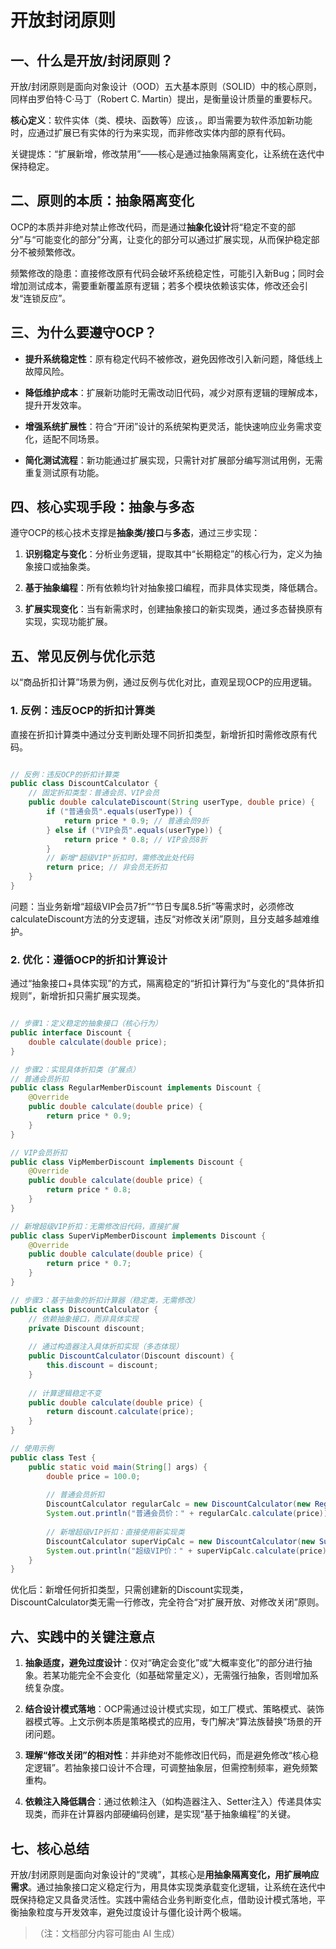 # 开放封闭原则

## 一、什么是开放/封闭原则？

开放/封闭原则是面向对象设计（OOD）五大基本原则（SOLID）中的核心原则，同样由罗伯特·C·马丁（Robert C. Martin）提出，是衡量设计质量的重要标尺。

**核心定义**：软件实体（类、模块、函数等）应该，。即当需要为软件添加新功能时，应通过扩展已有实体的行为来实现，而非修改实体内部的原有代码。

关键提炼：“扩展新增，修改禁用”——核心是通过抽象隔离变化，让系统在迭代中保持稳定。

## 二、原则的本质：抽象隔离变化

OCP的本质并非绝对禁止修改代码，而是通过**抽象化设计**将“稳定不变的部分”与“可能变化的部分”分离，让变化的部分可以通过扩展实现，从而保护稳定部分不被频繁修改。

频繁修改的隐患：直接修改原有代码会破坏系统稳定性，可能引入新Bug；同时会增加测试成本，需要重新覆盖原有逻辑；若多个模块依赖该实体，修改还会引发“连锁反应”。

## 三、为什么要遵守OCP？

- **提升系统稳定性**：原有稳定代码不被修改，避免因修改引入新问题，降低线上故障风险。

- **降低维护成本**：扩展新功能时无需改动旧代码，减少对原有逻辑的理解成本，提升开发效率。

- **增强系统扩展性**：符合“开闭”设计的系统架构更灵活，能快速响应业务需求变化，适配不同场景。

- **简化测试流程**：新功能通过扩展实现，只需针对扩展部分编写测试用例，无需重复测试原有功能。

## 四、核心实现手段：抽象与多态

遵守OCP的核心技术支撑是**抽象类/接口**与**多态**，通过三步实现：

1. **识别稳定与变化**：分析业务逻辑，提取其中“长期稳定”的核心行为，定义为抽象接口或抽象类。

2. **基于抽象编程**：所有依赖均针对抽象接口编程，而非具体实现类，降低耦合。

3. **扩展实现变化**：当有新需求时，创建抽象接口的新实现类，通过多态替换原有实现，实现功能扩展。

## 五、常见反例与优化示范

以“商品折扣计算”场景为例，通过反例与优化对比，直观呈现OCP的应用逻辑。

### 1. 反例：违反OCP的折扣计算类

直接在折扣计算类中通过分支判断处理不同折扣类型，新增折扣时需修改原有代码。

```java

// 反例：违反OCP的折扣计算类
public class DiscountCalculator {
    // 固定折扣类型：普通会员、VIP会员
    public double calculateDiscount(String userType, double price) {
        if ("普通会员".equals(userType)) {
            return price * 0.9; // 普通会员9折
        } else if ("VIP会员".equals(userType)) {
            return price * 0.8; // VIP会员8折
        }
        // 新增"超级VIP"折扣时，需修改此处代码
        return price; // 非会员无折扣
    }
}

```

问题：当业务新增“超级VIP会员7折”“节日专属8.5折”等需求时，必须修改calculateDiscount方法的分支逻辑，违反“对修改关闭”原则，且分支越多越难维护。

### 2. 优化：遵循OCP的折扣计算设计

通过“抽象接口+具体实现”的方式，隔离稳定的“折扣计算行为”与变化的“具体折扣规则”，新增折扣只需扩展实现类。

```java

// 步骤1：定义稳定的抽象接口（核心行为）
public interface Discount {
    double calculate(double price);
}

// 步骤2：实现具体折扣类（扩展点）
// 普通会员折扣
public class RegularMemberDiscount implements Discount {
    @Override
    public double calculate(double price) {
        return price * 0.9;
    }
}

// VIP会员折扣
public class VipMemberDiscount implements Discount {
    @Override
    public double calculate(double price) {
        return price * 0.8;
    }
}

// 新增超级VIP折扣：无需修改旧代码，直接扩展
public class SuperVipMemberDiscount implements Discount {
    @Override
    public double calculate(double price) {
        return price * 0.7;
    }
}

// 步骤3：基于抽象的折扣计算器（稳定类，无需修改）
public class DiscountCalculator {
    // 依赖抽象接口，而非具体实现
    private Discount discount;
    
    // 通过构造器注入具体折扣实现（多态体现）
    public DiscountCalculator(Discount discount) {
        this.discount = discount;
    }
    
    // 计算逻辑稳定不变
    public double calculate(double price) {
        return discount.calculate(price);
    }
}

// 使用示例
public class Test {
    public static void main(String[] args) {
        double price = 100.0;
        
        // 普通会员折扣
        DiscountCalculator regularCalc = new DiscountCalculator(new RegularMemberDiscount());
        System.out.println("普通会员价：" + regularCalc.calculate(price));
        
        // 新增超级VIP折扣：直接使用新实现类
        DiscountCalculator superVipCalc = new DiscountCalculator(new SuperVipMemberDiscount());
        System.out.println("超级VIP价：" + superVipCalc.calculate(price));
    }
}

```

优化后：新增任何折扣类型，只需创建新的Discount实现类，DiscountCalculator类无需一行修改，完全符合“对扩展开放、对修改关闭”原则。

## 六、实践中的关键注意点

1. **抽象适度，避免过度设计**：仅对“确定会变化”或“大概率变化”的部分进行抽象。若某功能完全不会变化（如基础常量定义），无需强行抽象，否则增加系统复杂度。

2. **结合设计模式落地**：OCP需通过设计模式实现，如工厂模式、策略模式、装饰器模式等。上文示例本质是策略模式的应用，专门解决“算法族替换”场景的开闭问题。

3. **理解“修改关闭”的相对性**：并非绝对不能修改旧代码，而是避免修改“核心稳定逻辑”。若抽象接口设计不合理，可调整抽象层，但需控制频率，避免频繁重构。

4. **依赖注入降低耦合**：通过依赖注入（如构造器注入、Setter注入）传递具体实现类，而非在计算器内部硬编码创建，是实现“基于抽象编程”的关键。

## 七、核心总结

开放/封闭原则是面向对象设计的“灵魂”，其核心是**用抽象隔离变化，用扩展响应需求**。通过抽象接口定义稳定行为，用具体实现类承载变化逻辑，让系统在迭代中既保持稳定又具备灵活性。实践中需结合业务判断变化点，借助设计模式落地，平衡抽象粒度与开发效率，避免过度设计与僵化设计两个极端。
> （注：文档部分内容可能由 AI 生成）